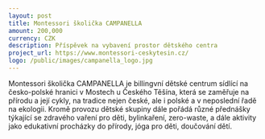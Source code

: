 ```yaml
---
layout: post
title: Montessori školička CAMPANELLA
amount: 200,000
currency: CZK
description: Příspěvek na vybavení prostor dětského centra
project_url: https://www.montessori-ceskytesin.cz/
logo: /public/images/campanella_logo.jpg
---
```


Montessori školička CAMPANELLA je billingvní dětské centrum sídlící na česko-polské hranici v Mostech u Českého Těšína, která se zaměřuje na přírodu a její cykly, na tradice nejen české, ale i polské a v neposlední řadě na ekologii. Kromě provozu dětské skupiny dále pořádá různé přednášky týkající se zdravého vaření pro děti, bylinkaření, zero-waste, a dále aktivity jako edukativní procházky do přírody, jóga pro děti, doučování dětí.
